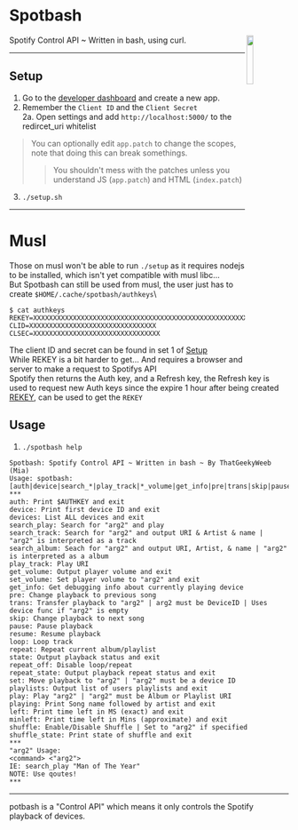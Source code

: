 
<h1> Spotbash </h1><p><p><img src="https://cdn.discordapp.com/attachments/699685435198144553/758393878947561522/spotbash_ex2.png" width="15%" align="right"> </p>Spotify Control API ~ Written in bash, using curl.</p>

***
## Setup
1. Go to the [developer dashboard](https://developer.spotify.com/dashboard/applications) and create a new app.
2. Remember the `Client ID` and the `Client Secret`\
2a. Open settings and add `http://localhost:5000/` to the redircet_uri whitelist
> You can optionally edit `app.patch` to change the scopes, note that doing this can break somethings.
> > You shouldn't mess with the patches unless you understand JS (`app.patch`) and HTML (`index.patch`) 
3. `./setup.sh`
---

# Musl
Those on musl won't be able to run `./setup` as it requires nodejs to be installed, which isn't yet compatible with musl libc...\
But Spotbash can still be used from musl, the user just has to create `$HOME/.cache/spotbash/authkeys`\
```
$ cat authkeys
REKEY=XXXXXXXXXXXXXXXXXXXXXXXXXXXXXXXXXXXXXXXXXXXXXXXXXXXXXXXXXXXXXXXXXXXXXXXXXXXXXXXXXXXXXXXXXXXX
CLID=XXXXXXXXXXXXXXXXXXXXXXXXXXXXXXXX
CLSEC=XXXXXXXXXXXXXXXXXXXXXXXXXXXXXXXX
```
The client ID and secret can be found in set 1 of [Setup](#Setup)\
While REKEY is a bit harder to get... And requires a browser and server to make a request to Spotifys API\
Spotify then returns the Auth key, and a Refresh key, the Refresh key is used to request new Auth keys since the expire 1 hour after being created\
[REKEY](https://www.thatgeekyweeb.is-dummy-thi.cc/REKEY/), can be used to get the `REKEY`
## Usage
1. `./spotbash help`
```text
Spotbash: Spotify Control API ~ Written in bash ~ By ThatGeekyWeeb (Mia)
Usage: spotbash:
[auth|device|search_*|play_track|*_volume|get_info|pre|trans|skip|pause|resume|loop|repeat|state|set|play*|*left|shuffle*]
***
auth: Print $AUTHKEY and exit
device: Print first device ID and exit
devices: List ALL devices and exit
search_play: Search for "arg2" and play
search_track: Search for "arg2" and output URI & Artist & name | "arg2" is interpreted as a track
search_album: Seach for "arg2" and output URI, Artist, & name | "arg2" is interpreted as a album
play_track: Play URI
get_volume: Output player volume and exit
set_volume: Set player volume to "arg2" and exit
get_info: Get debugging info about currently playing device
pre: Change playback to previous song
trans: Transfer playback to "arg2" | arg2 must be DeviceID | Uses device func if "arg2" is empty
skip: Change playback to next song
pause: Pause playback
resume: Resume playback
loop: Loop track
repeat: Repeat current album/playlist
state: Output playback status and exit
repeat_off: Disable loop/repeat
repeat_state: Output playback repeat status and exit
set: Move playback to "arg2" | "arg2" must be a device ID
playlists: Output list of users playlists and exit
play: Play "arg2" | "arg2" must be Album or Playlist URI
playing: Print Song name followed by artist and exit
left: Print time left in MS (exact) and exit
minleft: Print time left in Mins (approximate) and exit
shuffle: Enable/Disable Shuffle | Set to "arg2" if specified
shuffle_state: Print state of shuffle and exit
***
"arg2" Usage:
<command> <"arg2">
IE: search_play "Man of The Year"
NOTE: Use qoutes!
***
```
***
potbash is a "Control API" which means it only controls the Spotify playback of devices.
